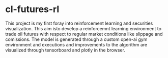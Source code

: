 # cl-futures-rl

This project is my first foray into reinforcement learning and securities visualization. This aim isto develop a reinforcemnt learning environment to trade oil futures with respect to regular market conditions like slippage and comissions. The model is generated through a custom open-ai gym environment and executions and improvements to the algorithm are visualized through tensorboard and plotly in the browser.
